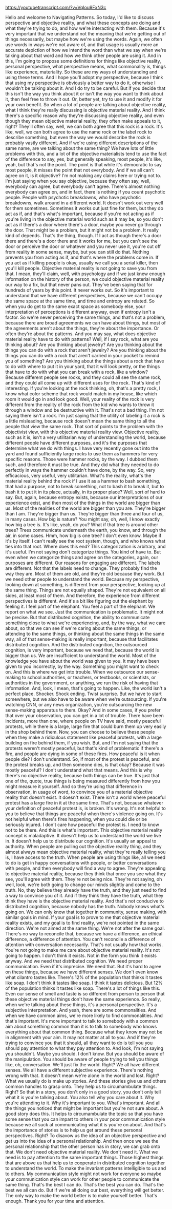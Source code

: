 https://youtubetranscript.com/?v=VqIou9FxN3c

 Hello and welcome to Navigating Patterns. So today, I'd like to discuss perspective and objective reality, and what these concepts are doing and what they're trying to do, and how we're interacting with them. Because it's very important that we understand not the meaning that we're getting out of things necessarily, but maybe how we're using the words. Again, we often use words in ways we're not aware of, and that usage is usually more an accurate depiction of how we intend the word than what we say when we're talking about that word and how we think other people are using it. And in this, I'm going to propose some definitions for things like objective reality, personal perspective, what perspective means, what commonality is, things like experience, materiality. So these are my ways of understanding and using these terms. And I hope you'll adopt my perspective, because I think that using my perspective is obviously a better way to do it, otherwise I wouldn't be talking about it. And I do try to be careful. But if you decide that this isn't the way you think about it or isn't the way you want to think about it, then feel free to throw it out. Or, better yet, try to use it and modify it for your own benefit. So when a lot of people are talking about objective reality, what I think they're really discussing is objective material reality. And I think there's a specific reason why they're discussing objective reality, and even though they mean objective material reality, they often make appeals to it, right? They'll often say, well, we can both agree that this rock is a rock. It's like, well, we can both agree to use the name rock or the label rock to describe something, but even the way we would describe the rock is probably vastly different. And if we're using different descriptions of the same name, are we talking about the same thing? We have lots of little problems with this, and a lot of the objective materialists tend to use the fact of the difference to say, yes, but generally speaking, most people, it's like, yeah, but that's not the point. The point is that while it's democratic to say most people, it misses the point that not everybody. And if we all can't agree on it, is it objective? I'm not making any claims here or trying not to. I'm just saying when you say objective, because they often say, well, everybody can agree, but everybody can't agree. There's almost nothing everybody can agree on, and in fact, there is nothing if you count psychotic people. People with psychotic breakdowns, who have psychotic breakdowns, walk around in a different world. It doesn't work out very well for them sometimes. Sometimes it works out just fine for them, but they do act as if, and that's what's important, because if you're not acting as if you're living in the objective material world such as it may be, so you don't act as if there's a door where there's a door, maybe you never go through the door. That might be a problem, but it might not be a problem. It really kind of depends. That's the thing, though. If I act as though there's a door there and there's a door there and it works for me, but you can't see the door or perceive the door or whatever and you never use it, you're cut off from reality in some sense, maybe, but you can still do that. Nothing prevents you from acting as if, and that's where the problems come in. If you act as if killing people is okay, usually we call you a serial killer, then you'll kill people. Objective material reality is not going to save you from that. I mean, they'll claim, well, with psychology and if we just knew enough information on the history of the person, we could objective material reality our way to a fix, but that never pans out. They've been saying that for hundreds of years by this point. It never works out. So it's important to understand that we have different perspectives, because we can't occupy the same space at the same time, and time and entropy are related. So when you do get to the same exact space as somebody else, your interpretation of perceptions is different anyway, even if entropy isn't a factor. So we're never perceiving the same things, and that's not a problem, because there are broad agreements we can have about things, but most of the agreements aren't about the things, they're about the importance. Or often they're about the patterns. And you may say, what does objective material reality have to do with patterns? Well, if I say rock, what are you thinking about? Are you thinking about jewelry? Are you thinking about the things you can do with a rock that aren't jewelry? Are you thinking about the things you can do with a rock that aren't carried in your pocket to remind you of something? Are you thinking about the things about a rock that have to do with where to put it in your yard, that it will look pretty, or the things that have to do with what you can break with a rock, like a window? Because different people see rocks, and they could all see the same rock, and they could all come up with different uses for the rock. That's kind of interesting. If you're looking at the rock thinking, oh, that's a pretty rock, I know what color scheme that rock would match in my house, like which room it would go in and look good. Well, your reality of the rock is very different from the reality of the rock from the kid who wants to throw it through a window and be destructive with it. That's not a bad thing. I'm not saying there isn't a rock. I'm just saying that the utility of labeling it a rock is a little misleading, because rock doesn't mean the same thing to all the people that view the same rock. That sort of points to the problem with the objectivist view, with this objective material reality view. Objective reality, such as it is, isn't a very utilitarian way of understanding the world, because different people have different purposes, and it's the purposes that determine what we do with things. I have very recently gone out into the yard and found sufficiently large rocks to use them as hammers for very specific reasons. Those were hammer rocks, by the way. I dubbed them such, and therefore it must be true. And they did what they needed to do perfectly in ways the hammer couldn't have done, by the way. So, very efficacious, very useful, very utilitarian. What's the reality, what's the material reality behind the rock if I use it as a hammer to bash something, that had a purpose, not to break something, not to bash it to break it, but to bash it to put it in its place, actually, in its proper place? Well, sort of hard to say. But, again, because entropy exists, because our interpretations of our experience exist, and then most of the things in the world are bigger than us. Most of the realities of the world are bigger than you are. They're bigger than I am. They're bigger than us. They're bigger than three and four of us, in many cases. How big is nature? You might say, oh, well, I know exactly how big a tree is. It's like, yeah, do you? What if that tree is around other trees? Trees communicate underneath the earth, you know, and through the air, in some cases. Hmm, how big is one tree? I don't even know. Maybe if it's by itself. I can't really see the root system, though, and who knows what ties into that root. Where does this end? This categorization is arbitrary, and it's useful. I'm not saying don't categorize things. You kind of have to. But even when we categorize things and agree on the categories, again, our purposes are different. Our reasons for engaging are different. The labels are different. Not that the labels need to change. They probably find the way they are. Most of them are old, and they're old because they work. But we need other people to understand the world. Because my perspective, looking down at something, is different from your perspective, looking up at the same thing. Things are not equally shaped. They're not equivalent on all sides, at least most of them. And therefore, the experience from different perspectives is different. And it's a bit like figuring out the elephant by feeling it. I feel part of the elephant. You feel a part of the elephant. We report on what we see. Just the communication is problematic. It might not be precise. But that distributed cognition, the ability to communicate something close to what we're experiencing, and, by the way, what we care about, so that we can see if we're caring about the same things, or attending to the same things, or thinking about the same things in the same way, all of that sense-making is really important, because that facilitates distributed cognition. And the distributed cognition, the outsourced cognition, is very important, because we need that, because the world is bigger than us. We are insufficient to understand the world. Most of the knowledge you have about the world was given to you. It may have been given to you incorrectly, by the way. Something you might want to check on. And this is where we get into trouble. When we outsource our sense-making to school authorities, or teachers, or textbooks, or scientists, or authorities in the government, or anything, we run the risk of having that information. And, look, I mean, that's going to happen. Like, the world isn't a perfect place. Shocker. Shock ending. Twist surprise. But we have to start somewhere, but we also have to be aware when we're outsourcing. If you're watching CNN, or any news organization, you're outsourcing the new sense-making apparatus to them. Okay? And in some cases, if you prefer that over your observation, you can get in a lot of trouble. There have been incidents, more than one, where people on TV have said, mostly peaceful protests, while there is a large, large fire that could burn them up very easily in the shop behind them. Now, you can choose to believe these people when they make a ridiculous statement like peaceful protests, with a large building on fire behind them, if you wish. But, and I'm not saying that the protests weren't mostly peaceful, but that's kind of problematic if there's a fire, and people are dying in some of these fires. How peaceful is it when people die? I don't understand. So, if most of the protest is peaceful, and the protest breaks up, and then someone dies, is that okay? Because it was mostly peaceful? I don't understand what that means. And this is why there's no objective reality, because both things can be true. It's just that one of the, quote, true things is being measured differently from how you might measure it yourself. And so they're using that difference in observation, in usage of word, to convince you of a material objective reality that doesn't exist. It doesn't exist. There isn't a world where peaceful protest has a large fire in it at the same time. That's not, because whatever your definition of peaceful protest is, is broken. It's wrong. It's not helpful to you to believe that things are peaceful when there's violence going on. It's not helpful when there's fires happening, when you could die or be seriously injured. I don't care how peaceful the protest is. I need to know not to be there. And this is what's important. This objective material reality concept is maladaptive. It doesn't help us to understand the world we live in. It doesn't help us to distribute our cognition. It's usually an appeal to authority. When people are pulling out the objective reality thing, and they almost always mean objective material reality, what they're really telling you is, I have access to the truth. When people are using things like, all we need to do is get in happy conversations with people, or better conversations with people, and then everybody will find a way to agree. They're appealing to objective material reality, because they think that once you see what they see, you'll agree with them. They're not being nice. They're not saying, oh well, look, we're both going to change our minds slightly and come to the truth. No, they believe they already have the truth, and they just need to find a way to convince you of it. And if they think they have the truth, what they think they have is the objective material reality. And that's not conducive to distributed cognition, because nobody has the truth. Nobody knows what's going on. We can only know that together in community, sense making, with similar goals in mind. If your goal is to prove to me that objective material reality exists, and my goal is to find reality, we're not pointed in the same direction. We're not aimed at the same thing. We're not after the same goal. There's no way to reconcile that, because we have a difference, an ethical difference, a difference of attention. You can't reconcile a difference of attention with conversation necessarily. That's not usually how that works. You're not going to make me care about objective material reality. It's not going to happen. I don't think it exists. Not in the form you think it exists anyway. And we need that distributed cognition. We need proper communication. Even if it's imprecise. We need that. But it's hard to agree on these things, because we have different senses. We don't even know what cilantro tastes like. There's 12% of the population that thinks it tastes like soap. I don't think it tastes like soap. I think it tastes delicious. But 12% of the population thinks it tastes like soap. There's a lot of things like this. Even our sense of smell and taste is so different from person to person that these objective material things don't have the same experience. So really, when we're talking about these things, it's a personal perspective. It's a subjective interpretation. And yeah, there are some commonalities. And when we have common aims, we're more likely to find commonalities. And that's important. It's more important to talk to somebody with a common aim about something common than it is to talk to somebody who knows everything about that common thing. Because what they know may not be in alignment with your aim. It may not matter at all to you. And if they're trying to convince you that it should, all they want to do is tell you you should pay attention to what they pay attention to. And look, I'm not saying you shouldn't. Maybe you should. I don't know. But you should be aware of the manipulation. You should be aware of people trying to tell you things like, oh, conversation. We'll just fix the world. Right? We all have different senses. We all have a different subjective experience. There's nothing wrong with that. It doesn't mean we're alone in the world and lost. Right? What we usually do is make up stories. And these stories give us and others common handles to grasp onto. They help us to circumambulate things. Right? So that in a story, you don't only in a good story, you don't only tell what it is you're talking about. You also tell why you care about it. Why you're attending to it. Why it's important to you. What's important. And all the things you noticed that might be important but you're not sure about. A good story does this. It helps to circumambulate the topic so that you have some sense that you can impart to others in your poor communication style because we all suck at communicating what it is you're on about. And that's the importance of stories is to help us get around these personal perspectives. Right? To disavow us the idea of an objective perspective and get us into the idea of a personal relationship. And then once we see the personal relationship that the other person has in story, we can grab onto that. We don't need objective material reality. We don't need it. What we need is to pay attention to the same important things. Those highest things that are above us that help us to cooperate in distributed cognition together to understand the world. To make the invariant patterns intelligible to us and to others. My communication style might not work for everyone so maybe your communication style can work for other people to communicate the same thing. That's the best I can do. That's the best you can do. That's the best we all can do. But if we're all doing our best, everything will get better. The only way to make the world better is to make yourself better. That's enough. Thank you for your time and attention.